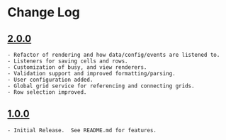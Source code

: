 # Change Log

## [2.0.0](https://github.com/HuntsmanCancerInstitute-RISR/hci-ng-grid/tree/v2.0.0)
    - Refactor of rendering and how data/config/events are listened to.
    - Listeners for saving cells and rows.
    - Customization of busy, and view renderers.
    - Validation support and improved formatting/parsing.
    - User configuration added.
    - Global grid service for referencing and connecting grids.
    - Row selection improved.

## [1.0.0](https://github.com/HuntsmanCancerInstitute-RISR/hci-ng-grid/tree/v1.0.0)
    - Initial Release.  See README.md for features.
